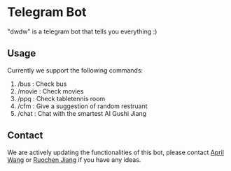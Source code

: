 # Telegram Bot


"dwdw" is a telegram bot that tells you everything :) 



## Usage

Currently we support the following commands:

1. /bus : Check bus
2. /movie : Check movies
3. /ppq : Check tabletennis room
4. /cfm : Give a suggestion of random restruant
5. /chat : Chat with the smartest AI Gushi Jiang


## Contact

We are actively updating the functionalities of this bot, please contact [April Wang](https://aprilwang.me/) or [Ruochen Jiang](http://www.sfu.ca/~ruochenj/) if you have any ideas. 

